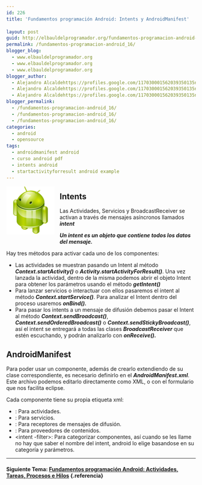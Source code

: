 ```yaml
---
id: 226
title: 'Fundamentos programación Android: Intents y AndroidManifest'

layout: post
guid: http://elbauldelprogramador.org/fundamentos-programacion-android-intents-y-androidmanifest/
permalink: /fundamentos-programacion-android_16/
blogger_blog:
  - www.elbauldelprogramador.org
  - www.elbauldelprogramador.org
  - www.elbauldelprogramador.org
blogger_author:
  - Alejandro Alcaldehttps://profiles.google.com/117030001562039350135noreply@blogger.com
  - Alejandro Alcaldehttps://profiles.google.com/117030001562039350135noreply@blogger.com
  - Alejandro Alcaldehttps://profiles.google.com/117030001562039350135noreply@blogger.com
blogger_permalink:
  - /fundamentos-programacion-android_16/
  - /fundamentos-programacion-android_16/
  - /fundamentos-programacion-android_16/
categories:
  - android
  - opensource
tags:
  - androidmanifest android
  - curso android pdf
  - intents android
  - startactivityforresult android example
---
```

<img border="0" src="/images/2013/07/iconoAndroid.png" style="clear:left; float:left;margin-right:1em; margin-bottom:1em" />

## Intents

Las Actividades, Servicios y BroadcastReceiver se activan a través de mensajes asíncronos llamados ***intent***

***Un intent es un objeto que contiene todos los datos del mensaje.***

Hay tres métodos para activar cada uno de los componentes:

  
<!--more-->

  * Las actividades se muestran pasando un Intent al método ***Context.startActivity()*** o ***Activity.startActivityForResult()***. Una vez lanzada la actividad, dentro de la misma podemos abrir el objeto Intent para obtener los parámetros usando el método ***getIntent()***
  * Para lanzar servicios o interactuar con ellos pasaremos el intent al método ***Context.startService()***. Para analizar el Intent dentro del proceso usaremos ***onBind().***
  * Para pasar los intents a un mensaje de difusión debemos pasar el Intent al método ***Context.sendBroadcast()***, ***Context.sendOrderedBroadcast()*** o ***Context.sendStickyBroadcast()***, así el intent se entregará a todas las clases ***BroadcastReceiver*** que estén escuchando, y podrán analizarlo con ***onReceive().***

## AndroidManifest

Para poder usar un componente, además de crearlo extendiendo de su clase correspondiente, es necesario definirlo en el ***AndroidManifest.xml***. Este archivo podemos editarlo directamente como XML, o con el formulario que nos facilita eclipse.

Cada componente tiene su propia etiqueta xml:

  * <activity>: Para actividades.</activity>
  * <service>: Para servicios.</service>
  * <receiver>: Para receptores de mensajes de difusión.</receiver>
  * <provider>: Para proveedores de contenidos.</provider>
  * <intent -filter>: Para categorizar componentes, así cuando se les llame no hay que saber el nombre del intent, android lo elige basandose en su categoría y parámetros.</intent>



* * *

#### Siguiente Tema: [Fundamentos programación Android: Actividades, Tareas, Procesos e Hilos][1] {.referencia}





 [1]: /fundamentos-programacion-android_17/